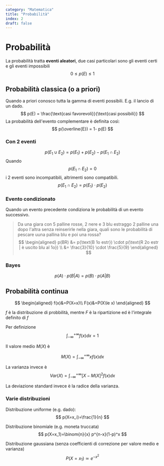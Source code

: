 ```yaml
---
category: "Matematica"
title: "Probabilità"
index: 2
draft: false
---
```


# Probabilità
La probabilità tratta **eventi aleatori**, due casi particolari sono gli eventi certi e gli eventi impossibili
$$
0 \le p(E) \le 1
$$
<!-- toc -->

## Probabilità classica (o a priori)
Quando a priori conosco tutta la gamma di eventi possibili. E.g. il lancio di un dado. 
$$
p(E) = \frac{\text{casi favorevoli}}{\text{casi possibili}}
$$
La probabilità dell'evento complementare è definita così:
$$
p(\overline{E}) = 1- p(E)
$$

### Con 2 eventi
$$
p(E_1 \cup E_2)= p(E_1) + p(E_2) - p (E_1 \cap E_2)
$$
Quando $$p(E_1 \cap E_2)=0$$ i 2 eventi sono incompatibili, altrimenti sono compatibili. 
$$
p(E_1 \cap E_2)= p(E_1) \cdot p(E_2)
$$


### Evento condizionato
Quando un evento precedente condiziona le probabilità di un evento successivo.
> Da una giara con 5 palline rosse, 2 nere e 3 blu estraggo 2 palline una dopo l'altra senza reinserirle nella giara, quali sono le probabilità di pescare uuna pallina blu e poi una rossa?
> $$
\begin{aligned}
p(BR) &= p(\text{B 1o estr}) \cdot p(\text{R 2o estr | è uscito blu al 1o}) \\
&= \frac{3}{10} \cdot \frac{5}{9}
\end{aligned}
$$

### Bayes
$$
p(A)\cdot p(B|A)=p(B)\cdot p(A|B)
$$

## Probabilità continua
$$
\begin{aligned}
f(x)&=P(X=x)\\
F(x)&=P(X\le x)
\end{aligned}
$$

$f$ è la distribuzione di probbilità, mentre $F$ è la ripartizione ed è l'integrale definito di $f$

Per definizione
$$
\int_{-\infty}^{+\infty}f(x)dx=1
$$

Il valore medio $M(X)$ è

$$
M(X)=\int_{-\infty}^{+\infty}xf(x)dx
$$

La varianza invece è
$$
Var(X)=\int_{-\infty}^{+\infty}\big[X-M(X\big]^2f(x)dx
$$

La deviazione standard invece è la radice della varianza.

### Varie distribuzioni
Distribuzione uniforme (e.g. dado):
$$
p(X=x_i)=\frac{1}{n}
$$

Distribuzione binomiale (e.g. moneta truccata)
$$
p(X=x_1)=\binom{n}{x} p^{n-x}(1-p)^x
$$

Distribuzione gaussiana (senza coefficienti di correzione per valore medio e varianza)
$$
P(X=x_1)\simeq e^{-x^2}
$$